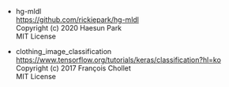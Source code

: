 - hg-mldl  
https://github.com/rickiepark/hg-mldl  
Copyright (c) 2020 Haesun Park  
MIT License


- clothing_image_classification
https://www.tensorflow.org/tutorials/keras/classification?hl=ko  
Copyright (c) 2017 François Chollet  
MIT License



